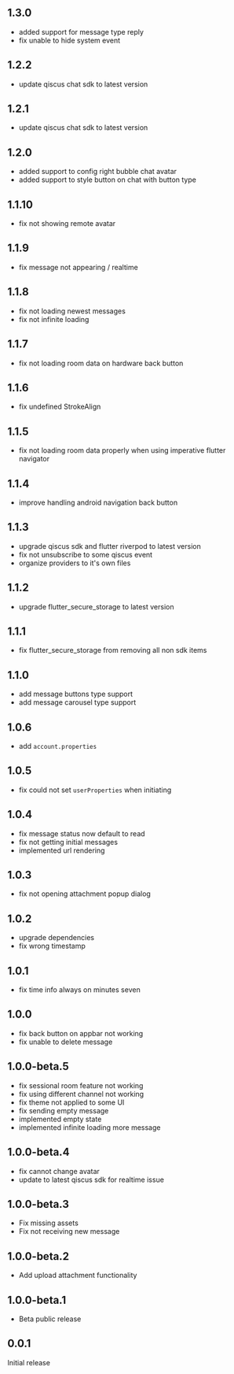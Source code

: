 ## 1.3.0

- added support for message type reply
- fix unable to hide system event

## 1.2.2

- update qiscus chat sdk to latest version

## 1.2.1

- update qiscus chat sdk to latest version

## 1.2.0

- added support to config right bubble chat avatar
- added support to style button on chat with button type

## 1.1.10

- fix not showing remote avatar

## 1.1.9

- fix message not appearing / realtime

## 1.1.8

- fix not loading newest messages
- fix not infinite loading

## 1.1.7

- fix not loading room data on hardware back button

## 1.1.6

- fix undefined StrokeAlign

## 1.1.5

- fix not loading room data properly when using imperative flutter navigator

## 1.1.4

- improve handling android navigation back button

## 1.1.3

- upgrade qiscus sdk and flutter riverpod to latest version
- fix not unsubscribe to some qiscus event
- organize providers to it's own files

## 1.1.2

- upgrade flutter_secure_storage to latest version

## 1.1.1

- fix flutter_secure_storage from removing all non sdk items

## 1.1.0

- add message buttons type support
- add message carousel type support

## 1.0.6

- add `account.properties`

## 1.0.5

- fix could not set `userProperties` when initiating

## 1.0.4

- fix message status now default to read
- fix not getting initial messages
- implemented url rendering

## 1.0.3

- fix not opening attachment popup dialog

## 1.0.2

- upgrade dependencies
- fix wrong timestamp

## 1.0.1

- fix time info always on minutes seven

## 1.0.0

- fix back button on appbar not working
- fix unable to delete message

## 1.0.0-beta.5

- fix sessional room feature not working
- fix using different channel not working
- fix theme not applied to some UI
- fix sending empty message
- implemented empty state
- implemented infinite loading more message

## 1.0.0-beta.4

- fix cannot change avatar
- update to latest qiscus sdk for realtime issue

## 1.0.0-beta.3

- Fix missing assets
- Fix not receiving new message

## 1.0.0-beta.2

- Add upload attachment functionality

## 1.0.0-beta.1

- Beta public release

## 0.0.1

Initial release
